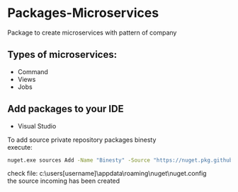 # Packages-Microservices

Package to create microservices with pattern of company  

## Types of microservices:
- Command
- Views
- Jobs


## Add packages to your IDE
- Visual Studio

To add source private repository packages binesty  
execute:  
```bash
nuget.exe sources Add -Name "Binesty" -Source "https://nuget.pkg.github.com/read-packages/index.json" -username read-packages -password [token]
```

check file: c:\users\[username]\appdata\roaming\nuget\nuget.config  
the source incoming has been created